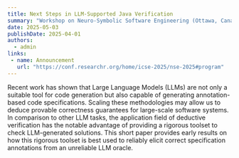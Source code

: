 ```yaml
---
title: Next Steps in LLM-Supported Java Verification
summary: "Workshop on Neuro-Symbolic Software Engineering (Ottawa, Canada)"
date: 2025-05-03
publishDate: 2025-04-01
authors:
  - admin
links:
 - name: Announcement
   url: "https://conf.researchr.org/home/icse-2025/nse-2025#program"
---
```

Recent work has shown that Large Language Models (LLMs) are not only a suitable tool for code generation but also capable of generating annotation-based code specifications. Scaling these methodologies may allow us to deduce provable correctness guarantees for large-scale software systems. In comparison to other LLM tasks, the application field of deductive verification has the notable advantage of providing a rigorous toolset to check LLM-generated solutions. This short paper provides early results on how this rigorous toolset is best used to reliably elicit correct specification annotations from an unreliable LLM oracle.

